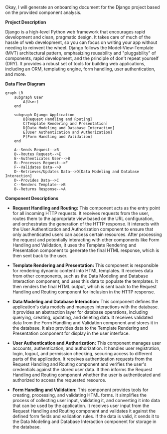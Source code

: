 Okay, I will generate an onboarding document for the Django project based on the provided component analysis.

**Project Description**

Django is a high-level Python web framework that encourages rapid development and clean, pragmatic design. It takes care of much of the hassle of web development, so you can focus on writing your app without needing to reinvent the wheel. Django follows the Model-View-Template (MVT) architectural pattern, emphasizing reusability and "pluggability" of components, rapid development, and the principle of don't repeat yourself (DRY). It provides a robust set of tools for building web applications, including an ORM, templating engine, form handling, user authentication, and more.

**Data Flow Diagram**

```mermaid
graph LR
    subgraph User
        A[User]
    end

    subgraph Django Application
        B[Request Handling and Routing]
        C[Template Rendering and Presentation]
        D[Data Modeling and Database Interaction]
        E[User Authentication and Authorization]
        F[Form Handling and Validation]
    end

    A--Sends Request-->B
    B--Routes Request-->E
    E--Authenticates User-->B
    B--Processes Request-->F
    F--Validates Data-->D
    D--Retrieves/Updates Data-->D[Data Modeling and Database Interaction]
    D--Provides Data-->C
    C--Renders Template-->B
    B--Returns Response-->A
```

**Component Descriptions**

*   **Request Handling and Routing:** This component acts as the entry point for all incoming HTTP requests. It receives requests from the user, routes them to the appropriate view based on the URL configuration, and orchestrates the generation of the HTTP response. It interacts with the User Authentication and Authorization component to ensure that only authenticated users can access certain resources. After processing the request and potentially interacting with other components like Form Handling and Validation, it uses the Template Rendering and Presentation component to generate the final HTML response, which is then sent back to the user.

*   **Template Rendering and Presentation:** This component is responsible for rendering dynamic content into HTML templates. It receives data from other components, such as the Data Modeling and Database Interaction component, and uses this data to populate the templates. It then renders the final HTML output, which is sent back to the Request Handling and Routing component for inclusion in the HTTP response.

*   **Data Modeling and Database Interaction:** This component defines the application's data models and manages interactions with the database. It provides an abstraction layer for database operations, including querying, creating, updating, and deleting data. It receives validated data from the Form Handling and Validation component and stores it in the database. It also provides data to the Template Rendering and Presentation component for display in the user interface.

*   **User Authentication and Authorization:** This component manages user accounts, authentication, and authorization. It handles user registration, login, logout, and permission checking, securing access to different parts of the application. It receives authentication requests from the Request Handling and Routing component and verifies the user's credentials against the stored user data. It then informs the Request Handling and Routing component whether the user is authenticated and authorized to access the requested resource.

*   **Form Handling and Validation:** This component provides tools for creating, processing, and validating HTML forms. It simplifies the process of collecting user input, validating it, and converting it into data that can be used by the application. It receives user input from the Request Handling and Routing component and validates it against the defined form fields and validation rules. If the data is valid, it sends it to the Data Modeling and Database Interaction component for storage in the database.